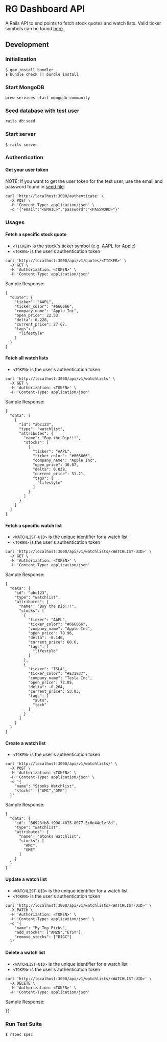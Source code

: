# RG Dashboard API

A Rails API to end points to fetch stock quotes and watch lists. Valid ticker symbols can be found
[here](config/companies.json).

## Development

### Initialization

```shell
$ gem install bundler
$ bundle check || bundle install
```

### Start MongoDB

```shell
brew services start mongodb-community
```

### Seed database with test user

```shell
rails db:seed
```

### Start server

```shell
$ rails server
```

### Authentication

#### Get your user token

NOTE: If you want to get the user token for the test user, use the email and password found in [seed file](db/seeds.rb).

```shell
curl 'http://localhost:3000/authenticate' \
  -X POST \
  -H 'Content-Type: application/json' \
  -d '{"email":"<EMAIL>","password":"<PASSWORD>"}'
```

### Usages

#### Fetch a specific stock quote

-   `<TICKER>` is the stock's ticker symbol (e.g. AAPL for Apple)
-   `<TOKEN>` is the user's authentication token

```shell
curl 'http://localhost:3000/api/v1/quotes/<TICKER>' \
  -X GET \
  -H 'Authorization: <TOKEN>' \
  -H 'Content-Type: application/json'
```

Sample Response:

```shell
{
  "quote": {
    "ticker": "AAPL",
    "ticker_color": "#666666",
    "company_name": "Apple Inc",
    "open_price": 22.53,
    "delta": 0.228,
    "current_price": 27.67,
    "tags": [
      "lifestyle"
    ]
  }
}
```

#### Fetch all watch lists

-   `<TOKEN>` is the user's authentication token

```shell
curl 'http://localhost:3000/api/v1/watchlists' \
  -X GET \
  -H 'Authorization: <TOKEN>' \
  -H 'Content-Type: application/json'
```

Sample Response:

```shell
{
  "data": [
    {
      "id": "abc123",
      "type": "watchlist",
      "attributes": {
        "name": "Buy the Dip!!!",
        "stocks": [
          {
            "ticker": "AAPL",
            "ticker_color": "#666666",
            "company_name": "Apple Inc",
            "open_price": 30.07,
            "delta": 0.038,
            "current_price": 31.21,
            "tags": [
              "lifestyle"
            ]
          }
        ]
      }
    }
  ]
}
```

#### Fetch a specific watch list

-   `<WATCHLIST-UID>` is the unique identifier for a watch list
-   `<TOKEN>` is the user's authentication token

```shell
curl 'http://localhost:3000/api/v1/watchlists/<WATCHLIST-UID>' \
  -X GET \
  -H 'Authorization: <TOKEN>' \
  -H 'Content-Type: application/json'
```

Sample Response:

```shell
{
  "data": {
    "id": "abc123",
    "type": "watchlist",
    "attributes": {
      "name": "Buy the Dip!!!",
      "stocks": [
        {
          "ticker": "AAPL",
          "ticker_color": "#666666",
          "company_name": "Apple Inc",
          "open_price": 70.96,
          "delta": -0.146,
          "current_price": 60.6,
          "tags": [
            "lifestyle"
          ]
        },
        {
          "ticker": "TSLA",
          "ticker_color": "#E31937",
          "company_name": "Tesla Inc",
          "open_price": 72.05,
          "delta": -0.264,
          "current_price": 53.03,
          "tags": [
            "auto",
            "tech"
          ]
        }
      ]
    }
  }
}
```

#### Create a watch list

-   `<TOKEN>` is the user's authentication token

```shell
curl 'http://localhost:3000/api/v1/watchlists/' \
  -X POST \
  -H 'Authorization: <TOKEN>' \
  -H 'Content-Type: application/json' \
  -d '{
    "name": "Stonks Watchlist",
    "stocks": ["AMC","GME"]
  }'
```

Sample Response:

```shell
{
  "data": {
    "id": "86923fb8-f990-4075-8077-5c6e44c1ef8d",
    "type": "watchlist",
    "attributes": {
      "name": "Stonks Watchlist",
      "stocks": [
        "AMC",
        "GME"
      ]
    }
  }
}
```

#### Update a watch list

-   `<WATCHLIST-UID>` is the unique identifier for a watch list
-   `<TOKEN>` is the user's authentication token

```shell
curl 'http://localhost:3000/api/v1/watchlists/<WATCHLIST-UID>' \
  -X PATCH \
  -H 'Authorization: <TOKEN>' \
  -H 'Content-Type: application/json' \
  -d '{
    "name": "My Top Picks",
    "add_stocks": ["AMZN","ETSY"],
    "remove_stocks": ["BIGC"]
  }'
```

#### Delete a watch list

-   `<WATCHLIST-UID>` is the unique identifier for a watch list
-   `<TOKEN>` is the user's authentication token

```shell
curl 'http://localhost:3000/api/v1/watchlists/<WATCHLIST-UID>' \
  -X DELETE \
  -H 'Authorization: <TOKEN>' \
  -H 'Content-Type: application/json'
```

Sample Response:

```shell
{}
```

### Run Test Suite

```shell
$ rspec spec
```
